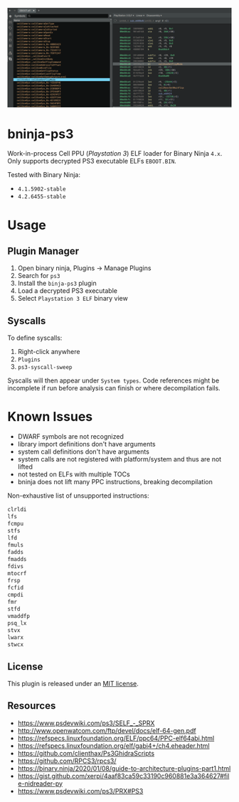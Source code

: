 ![](image.png)

# bninja-ps3

Work-in-process Cell PPU (*Playstation 3*) ELF loader for Binary Ninja `4.x`. Only supports decrypted PS3 executable ELFs `EBOOT.BIN`.

Tested with Binary Ninja:
* `4.1.5902-stable`
* `4.2.6455-stable`

# Usage

## Plugin Manager

1. Open binary ninja, Plugins -> Manage Plugins
1. Search for `ps3`
1. Install the `binja-ps3` plugin
1. Load a decrypted PS3 executable
1. Select `Playstation 3 ELF` binary view

## Syscalls

To define syscalls:

1. Right-click anywhere 
1. `Plugins`
1. `ps3-syscall-sweep`

Syscalls will then appear under `System types`. Code references might be incomplete if run before analysis can finish or where decompilation fails.

# Known Issues

* DWARF symbols are not recognized
* library import definitions don't have arguments
* system call definitions don't have arguments
* system calls are not registered with platform/system and thus are not lifted
* not tested on ELFs with multiple TOCs
* bninja does not lift many PPC instructions, breaking decompilation

Non-exhaustive list of unsupported instructions:
```
clrldi
lfs
fcmpu
stfs
lfd
fmuls
fadds
fmadds
fdivs
mtocrf
frsp
fcfid
cmpdi
fmr
stfd
vmaddfp
psq_lx
stvx
lwarx
stwcx
```

## License

This plugin is released under an [MIT license](./license).

## Resources

* https://www.psdevwiki.com/ps3/SELF_-_SPRX
* http://www.openwatcom.com/ftp/devel/docs/elf-64-gen.pdf
* https://refspecs.linuxfoundation.org/ELF/ppc64/PPC-elf64abi.html
* https://refspecs.linuxfoundation.org/elf/gabi4+/ch4.eheader.html
* https://github.com/clienthax/Ps3GhidraScripts
* https://github.com/RPCS3/rpcs3/
* https://binary.ninja/2020/01/08/guide-to-architecture-plugins-part1.html
* https://gist.github.com/xerpi/4aaf83ca59c33190c960881e3a364627#file-nidreader-py
* https://www.psdevwiki.com/ps3/PRX#PS3